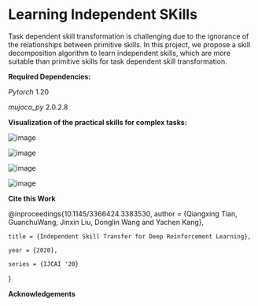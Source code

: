 # Learning Independent SKills
Task dependent skill transformation is challenging due to the ignorance of the relationships between primitive skills. In this project, we propose a skill decomposition algorithm to learn independent skills, which are more suitable than primitive skills for task dependent skill transformation.


**Required Dependencies:**

_Pytorch_ 1.20

_mujoco_py_ 2.0.2.8

**Visualization of the practical skills for complex tasks:**

![image](https://github.com/qxtian/Learning-Independent-SKills/asset/HCH.gif)

![image](https://github.com/qxtian/Learning-Independent-SKills/asset/HCC.gif)

![image](https://github.com/qxtian/Learning-Independent-SKills/asset/HCA.gif)

![image](https://github.com/qxtian/Learning-Independent-SKills/asset/HCU.gif)

**Cite this Work**

@inproceedings{10.1145/3366424.3383530,
    author = {Qiangxing Tian, GuanchuWang, Jinxin Liu, Donglin Wang and Yachen Kang},
    
    title = {Independent Skill Transfer for Deep Reinforcement Learning},
    
    year = {2020},
    
    series = {IJCAI '20}
    
  }


**Acknowledgements**


